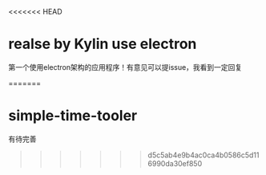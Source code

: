 <<<<<<< HEAD
# realse by Kylin use electron
第一个使用electron架构的应用程序！有意见可以提issue，我看到一定回复


=======
# simple-time-tooler
有待完善
>>>>>>> d5c5ab4e9b4ac0ca4b0586c5d116990da30ef850
